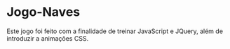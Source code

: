 # Jogo-Naves
Este jogo foi feito com a finalidade de treinar JavaScript e JQuery, além de introduzir a animações CSS.
